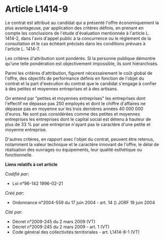 # Article L1414-9

Le contrat est attribué au candidat qui a présenté l'offre économiquement la plus avantageuse, par application des critères
définis, en prenant en compte les conclusions de l'étude d'évaluation mentionnée à l'article L. 1414-2, dans l'avis d'appel
public à la concurrence ou le règlement de la consultation et le cas échéant précisés dans les conditions prévues à l'article
L. 1414-7.

Les critères d'attribution sont pondérés. Si la personne publique démontre qu'une telle pondération est objectivement
impossible, ils sont hiérarchisés.

Parmi les critères d'attribution, figurent nécessairement le coût global de l'offre, des objectifs de performance définis en
fonction de l'objet du contrat et la part d'exécution du contrat que le candidat s'engage à confier à des petites et moyennes
entreprises et à des artisans.

On entend par "petites et moyennes entreprises" les entreprises dont l'effectif ne dépasse pas 250 employés et dont le
chiffre d'affaires ne dépasse pas en moyenne sur les trois dernières années 40 000 000 d'euros. Ne sont pas considérées comme
des petites et moyennes entreprises les entreprises dont le capital social est détenu à hauteur de plus de 33 % par une
entreprise n'ayant pas le caractère d'une petite et moyenne entreprise.

D'autres critères, en rapport avec l'objet du contrat, peuvent être retenus, notamment la valeur technique et le caractère
innovant de l'offre, le délai de réalisation des ouvrages ou équipements, leur qualité esthétique ou fonctionnelle.

**Liens relatifs à cet article**

_Codifié par_:

  - Loi n°96-142 1996-02-21

_Créé par_:

  - Ordonnance n°2004-559 du 17 juin 2004 - art. 14 () JORF 19 juin 2004

_Cité par_:

  - Décret n°2009-245 du 2 mars 2009 (VT)
  - Décret n°2009-245 du 2 mars 2009 - art. 1 (VT)
  - Code général des collectivités territoriales - art. L1414-8-1 (VT)
